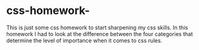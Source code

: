 # css-homework-
This is just some css homework to start sharpening my css skills. In this homework I had to look at the difference between the four categories that determine the level of importance when it comes to css rules.

